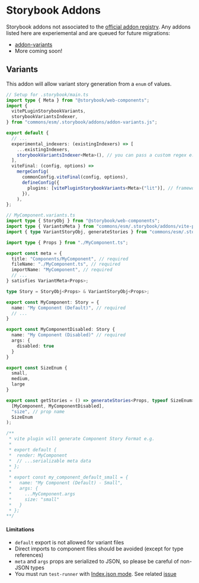 # Storybook Addons

Storybook addons not associated to the [official addon registry](https://storybook.js.org/docs/addons/writing-addons). Any addons listed here are experiemental and are queued for future migrations:

- [addon-variants](#variants)
- More coming soon!

## Variants

This addon will allow variant story generation from a `enum` of values.

```ts
// Setup for .storybook/main.ts
import type { Meta } from "@storybook/web-components";
import {
  vitePLuginStorybookVariants,
  storybookVariantsIndexer,
} from "commons/esm/.storybook/addons/addon-variants.js";

export default {
  // ...
  experimental_indexers: (existingIndexers) => [
    ...existingIndexers,
    storybookVariantsIndexer<Meta>(), // you can pass a custom regex e.g. /.variantstories.tsx?$/
  ],
  viteFinal: (config, options) =>
    mergeConfig(
      commonConfig.viteFinal(config, options),
      defineConfig({
        plugins: [vitePluginStorybookVariants<Meta>("lit")], // frameworks: "lit"
      }),
    ),
};
```

```ts
// MyComponent.variants.ts
import type { StoryObj } from "@storybook/web-components";
import type { VariantsMeta } from "commons/esm/.storybook/addons/vite-plugin-storybook-variants.js";
import { type VariantStoryObj, generateStories } from "commons/esm/.storybook/utils.js";

import type { Props } from "./MyComponent.ts";

export const meta = {
  title: "Components/MyComponent", // required
  fileName: "./MyComponent.ts", // required
  importName: "MyComponent", // required
  // ...
} satisfies VariantMeta<Props>;

type Story = StoryObj<Props> & VariantStoryObj<Props>;

export const MyComponent: Story = {
  name: "My Component (Default)", // required
  // ...
}

export const MyComponentDisabled: Story {
  name: "My Component (Disabled)" // required
  args: {
    disabled: true
  }
}

export const SizeEnum {
  small,
  medium,
  large
}

export const getStories = () => generateStories<Props, typeof SizeEnum>( // required
  [MyComponent, MyComponentDisabled],
  "size", // prop name
  SizeEnum
);

/**
 * vite plugin will generate Component Story Format e.g.
 *
 * export default {
 *  render: MyComponent
 *  // ...serializable meta data
 * };
 *
 * export const my_component_default_small = {
 *   name: "My Component (Default) - Small",
 *   args: {
 *     ...MyComponent.args
 *     size: "small"
 *   }
 * };
**/
```

#### Limitations

- `default` export is not allowed for variant files
- Direct imports to component files should be avoided (except for type references)
- `meta` and `args` props are serialized to JSON, so please be careful of non-JSON types
- You must run `test-runner` with [Index.json mode](https://storybook.js.org/docs/writing-tests/test-runner#indexjson-mode). See related [issue](https://github.com/storybookjs/test-runner/issues/262)
